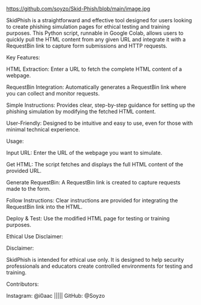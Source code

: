 https://github.com/soyzo/Skid-Phish/blob/main/image.jpg

SkidPhish is a straightforward and effective tool designed for users looking to create phishing simulation pages for ethical testing and training purposes. 
This Python script, runnable in Google Colab, allows users to quickly pull the HTML content from any given URL and integrate it with a RequestBin link to capture form submissions and HTTP requests.

Key Features:

HTML Extraction: Enter a URL to fetch the complete HTML content of a webpage.

RequestBin Integration: Automatically generates a RequestBin link where you can collect and monitor requests.

Simple Instructions: Provides clear, step-by-step guidance for setting up the phishing simulation by modifying the fetched HTML content.

User-Friendly: Designed to be intuitive and easy to use, even for those with minimal technical experience.


Usage:

Input URL: Enter the URL of the webpage you want to simulate.

Get HTML: The script fetches and displays the full HTML content of the provided URL.

Generate RequestBin: A RequestBin link is created to capture requests made to the form.

Follow Instructions: Clear instructions are provided for integrating the RequestBin link into the HTML.

Deploy & Test: Use the modified HTML page for testing or training purposes.

Ethical Use Disclaimer:


Disclaimer:

SkidPhish is intended for ethical use only. 
It is designed to help security professionals and educators create controlled environments for testing and training. 


Contributors:

Instagram: @i0aac |||||   GitHub: @Soyzo
